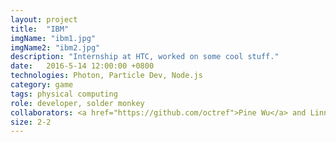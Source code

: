 ```yaml
---
layout: project
title:  "IBM"
imgName: "ibm1.jpg"
imgName2: "ibm2.jpg"
description: "Internship at HTC, worked on some cool stuff."
date:   2016-5-14 12:00:00 +0800
technologies: Photon, Particle Dev, Node.js
category: game
tags: physical computing
role: developer, solder monkey
collaborators: <a href="https://github.com/octref">Pine Wu</a> and Linna Li
size: 2-2
---
```


